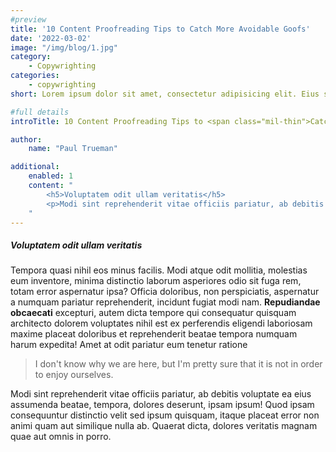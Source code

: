 ```yaml
---
#preview
title: '10 Content Proofreading Tips to Catch More Avoidable Goofs'
date: '2022-03-02'
image: "/img/blog/1.jpg"
category:
    - Copywrighting
categories:
    - copywrighting
short: Lorem ipsum dolor sit amet, consectetur adipisicing elit. Eius sequi commodi dignissimos.

#full details
introTitle: 10 Content Proofreading Tips to <span class="mil-thin">Catch</span><br> More Avoidable <span class="mil-thin">Goofs</span>

author:
    name: "Paul Trueman"

additional:
    enabled: 1
    content: "
        <h5>Voluptatem odit ullam veritatis</h5>
        <p>Modi sint reprehenderit vitae officiis pariatur, ab debitis voluptate ea eius assumenda beatae, tempora, dolores deserunt, ipsam ipsum! Quod ipsam consequuntur distinctio velit sed ipsum quisquam, itaque placeat error non animi quam aut similique nulla ab. Quaerat dicta, dolores veritatis magnam quae aut omnis in porro.</p>
    "
---
```


##### Voluptatem odit ullam veritatis

Tempora quasi nihil eos minus facilis. Modi atque odit mollitia, molestias eum inventore, minima distinctio laborum
asperiores odio sit fuga rem, totam error aspernatur ipsa? Officia doloribus, non perspiciatis, aspernatur a numquam
pariatur reprehenderit, incidunt fugiat modi nam. **Repudiandae obcaecati** excepturi, autem dicta tempore qui
consequatur quisquam architecto dolorem voluptates nihil est ex perferendis eligendi laboriosam maxime placeat doloribus
et reprehenderit beatae tempora numquam harum expedita! Amet at odit pariatur eum tenetur ratione

> I don't know why we are here, but I'm pretty sure that it is not in order to enjoy ourselves.

Modi sint reprehenderit vitae officiis pariatur, ab debitis voluptate ea eius assumenda beatae, tempora, dolores
deserunt, ipsam ipsum! Quod ipsam consequuntur distinctio velit sed ipsum quisquam, itaque placeat error non animi quam
aut similique nulla ab. Quaerat dicta, dolores veritatis magnam quae aut omnis in porro.
